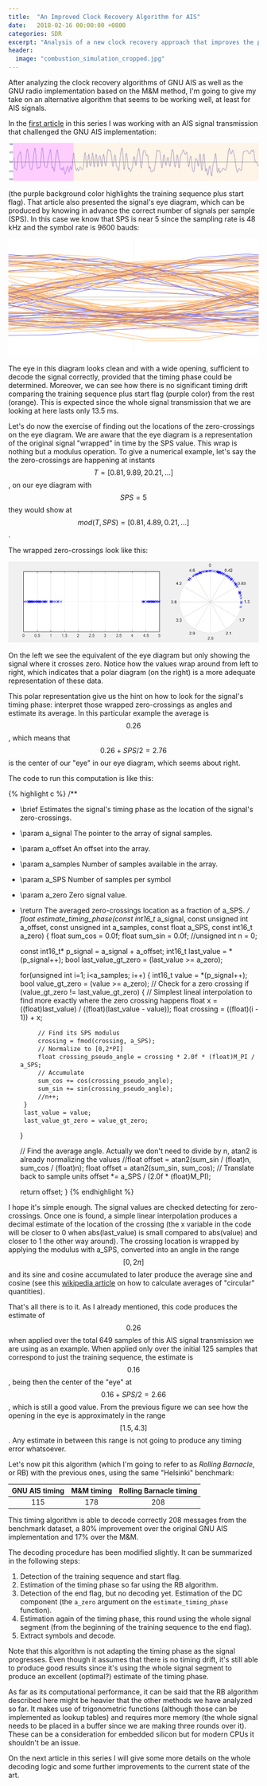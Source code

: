 ```yaml
---
title:  "An Improved Clock Recovery Algorithm for AIS"
date:   2018-02-16 00:00:00 +0800
categories: SDR
excerpt: "Analysis of a new clock recovery approach that improves the performance of the M&M and GNU AIS algorithms."
header:
  image: "combustion_simulation_cropped.jpg"
---
```


After analyzing the clock recovery algorithms of GNU AIS as well as the GNU radio implementation based on the M&M method, I'm going to give my take on an alternative algorithm that seems to be working well, at least for AIS signals.

In the [first article][clock_recovery_in_gnu_ais] in this series I was working with an AIS signal transmission that challenged the GNU AIS implementation:

[![Sample AIS segment][sample]][sample]

(the purple background color highlights the training sequence plus start flag). That article also presented the signal's eye diagram, which can be produced by knowing in advance the correct number of signals per sample (SPS). In this case we know that SPS is near 5 since the sampling rate is 48 kHz and the symbol rate is 9600 bauds:

[![Eye diagram][eye_diagram]][eye_diagram]

The eye in this diagram looks clean and with a wide opening, sufficient to decode the signal correctly, provided that the timing phase could be determined. Moreover, we can see how there is no significant timing drift comparing the training sequence plus start flag (purple color) from the rest (orange). This is expected since the whole signal transmission that we are looking at here lasts only 13.5 ms.

Let's do now the exercise of finding out the locations of the zero-crossings on the eye diagram. We are aware that the eye diagram is a representation of the original signal "wrapped" in time by the SPS value. This wrap is nothing but a modulus operation. To give a numerical example, let's say the the zero-crossings are happening at instants $$T = [0.81, 9.89, 20.21, ...]$$, on our eye diagram with $$SPS = 5$$ they would show at $$mod(T, SPS) = [0.81, 4.89, 0.21, ...]$$.

The wrapped zero-crossings look like this:

[![Zero crossings][zero_crossings]][zero_crossings]

On the left we see the equivalent of the eye diagram but only showing the signal where it crosses zero. Notice how the values wrap around from left to right, which indicates that a polar diagram (on the right) is a more adequate representation of these data.

This polar representation give us the hint on how to look for the signal's timing phase: interpret those wrapped zero-crossings as angles and estimate its average. In this particular example the average is $$0.26$$, which means that $$0.26 + SPS/2 = 2.76$$ is the center of our "eye" in our eye diagram, which seems about right.

The code to run this computation is like this:

{% highlight c %}
/**
 * \brief Estimates the signal's timing phase as the location of the signal's zero-crossings.
 * \param a_signal The pointer to the array of signal samples.
 * \param a_offset An offset into the array.
 * \param a_samples Number of samples available in the array.
 * \param a_SPS Number of samples per symbol
 * \param a_zero Zero signal value.
 * \return The averaged zero-crossings location as a fraction of a_SPS.
 */
float estimate_timing_phase(const int16_t* a_signal, const unsigned int a_offset, const unsigned int a_samples, const float a_SPS, const int16_t a_zero)
{
    float sum_cos = 0.0f;
    float sum_sin = 0.0f;
    //unsigned int n = 0;

    const int16_t* p_signal = a_signal + a_offset;
    int16_t last_value = *(p_signal++);
    bool last_value_gt_zero = (last_value >= a_zero);

    for(unsigned int i=1; i<a_samples; i++) {
        int16_t value = *(p_signal++);
        bool value_gt_zero = (value >= a_zero);
        // Check for a zero crossing
        if (value_gt_zero != last_value_gt_zero) {
            // Simplest lineal interpolation to find more exactly where the zero crossing happens
            float x = ((float)last_value) / ((float)(last_value - value));
            float crossing = ((float)(i - 1)) + x;

            // Find its SPS modulus
            crossing = fmod(crossing, a_SPS);
            // Normalize to [0,2*PI]
            float crossing_pseudo_angle = crossing * 2.0f * (float)M_PI / a_SPS;
            // Accumulate
            sum_cos += cos(crossing_pseudo_angle);
            sum_sin += sin(crossing_pseudo_angle);
            //n++;
        }
        last_value = value;
        last_value_gt_zero = value_gt_zero;
    }

    // Find the average angle. Actually we don't need to divide by n, atan2 is already normalizing the values
    //float offset = atan2(sum_sin / (float)n, sum_cos / (float)n);
    float offset = atan2(sum_sin, sum_cos);
    // Translate back to sample units
    offset *= a_SPS / (2.0f * (float)M_PI);

    return offset;
}
{% endhighlight %}

I hope it's simple enough. The signal values are checked detecting for zero-crossings. Once one is found, a simple linear interpolation produces a decimal estimate of the location of the crossing (the x variable in the code will be closer to 0 when abs(last_value) is small compared to abs(value) and closer to 1 the other way around). The crossing location is wrapped by applying the modulus with a_SPS, converted into an angle in the range $$[0,2\pi]$$ and its sine and cosine accumulated to later produce the average sine and cosine (see this [wikipedia article][wikipedia_mcq] on how to calculate averages of "circular" quantities).

That's all there is to it. As I already mentioned, this code produces the estimate of $$0.26$$ when applied over the total 649 samples of this AIS signal transmission we are using as an example. When applied only over the initial 125 samples that correspond to just the training sequence, the estimate is $$0.16$$, being then the center of the "eye" at $$0.16 + SPS/2 = 2.66$$, which is still a good value. From the previous figure we can see how the opening in the eye is approximately in the range $$[1.5,4.3]$$. Any estimate in between this range is not going to produce any timing error whatsoever.

Let's now pit this algorithm (which I'm going to refer to as _Rolling Barnacle_, or RB) with the previous ones, using the same "Helsinki" benchmark:

| GNU AIS timing | M&M timing | Rolling Barnacle timing |
|:--------------:|:----------:|:-----------------------:|
| 115            | 178        | 208                     |

This timing algorithm is able to decode correctly 208 messages from the benchmark dataset, a 80% improvement over the original GNU AIS implementation and 17% over the M&M.

The decoding procedure has been modified slightly. It can be summarized in the following steps:

1. Detection of the training sequence and start flag.
1. Estimation of the timing phase so far using the RB algorithm.
1. Detection of the end flag, but no decoding yet. Estimation of the DC component (the `a_zero` argument on the `estimate_timing_phase` function).
1. Estimation again of the timing phase, this round using the whole signal segment (from the beginning of the training sequence to the end flag).
1. Extract symbols and decode.

Note that this algorithm is not adapting the timing phase as the signal progresses. Even though it assumes that there is no timing drift, it's still able to produce good results since it's using the whole signal segment to produce an excellent (optimal?) estimate of the timing phase.

As far as its computational performance, it can be said that the RB algorithm described here might be heavier that the other methods we have analyzed so far. It makes use of trigonometric functions (although those can be implemented as lookup tables) and requires more memory (the whole signal needs to be placed in a buffer since we are making three rounds over it). These can be a consideration for embedded silicon but for modern CPUs it shouldn't be an issue.

On the next article in this series I will give some more details on the whole decoding logic and some further improvements to the current state of the art.


[clock_recovery_in_gnu_ais]:                 /sdr/clock_recovery_in_gnu_ais/
[sample]:           /images/RollingBarnacle/sample2.png
[zero_crossings]:   /images/RollingBarnacle/zero_crossings2.png
[eye_diagram]:      /images/RollingBarnacle/eye_diagram.png
[wikipedia_mcq]:    https://en.wikipedia.org/wiki/Mean_of_circular_quantities